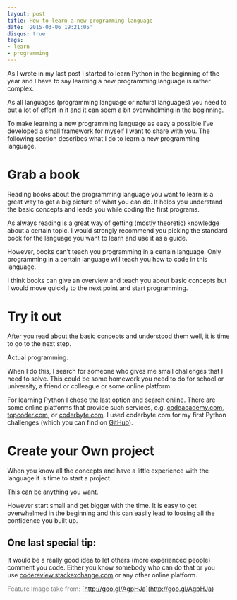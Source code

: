 ```yaml
---
layout: post
title: How to learn a new programming language
date: '2015-03-06 19:21:05'
disqus: true
tags:
- learn
- programming
---
```



As I wrote in my last post I started to learn Python in the beginning of the year and I have to say learning a new programming language is rather complex.

As all languages (programming language or natural languages) you need to put a lot of effort in it and it can seem a bit overwhelming in the beginning.

To make learning a new programming language as easy a possible I’ve developed a small framework for myself I want to share with you. The following section describes what I do to learn a new programming language.


# Grab a book

Reading books about the programming language you want to learn is a great way to get a big picture of what you can do. It helps you understand the basic concepts and leads you while coding the first programs.

As always reading is a great way of getting (mostly theoretic) knowledge about a certain topic. I would strongly recommend you picking the standard book for the language you want to learn and use it as a guide.

However, books can’t teach you programming in a certain language. Only programming in a certain language will teach you how to code in this language.

I think books can give an overview and teach you about basic concepts but I would move quickly to the next point and start programming.


# Try it out

After you read about the basic concepts and understood them well, it is time to go to the next step.

Actual programming.

When I do this, I search for someone who gives me small challenges that I need to solve. This could be some homework you need to do for school or university, a friend or colleague or some online platform.

For learning Python I chose the last option and search online. There are some online platforms that provide such services, e.g. [codeacademy.com](http://www.codecademy.com/ "Code Academy"), [topcoder.com](http://www.topcoder.com/ "TopCoder"), or [coderbyte.com](http://coderbyte.com/ "CoderByte"). I used coderbyte.com for my first Python challenges (which you can find on [GitHub](https://github.com/DevCouch/coderbyte_python "GitHub")).


# Create your Own project

When you know all the concepts and have a little experience with the language it is time to start a project.

This can be anything you want.

However start small and get bigger with the time. It is easy to get overwhelmed in the beginning and this can easily lead to loosing all the confidence you built up.


## One last special tip:

It would be a really good idea to let others (more experienced people) comment you code. Either you know somebody who can do that or you use [codereview.stackexchange.com](http://codereview.stackexchange.com/ "Code Review on StackExchange") or any other online platform.

<span style="color: #808080;">Feature Image take from: [http://goo.gl/AgpHJa](http://goo.gl/AgpHJa)</span>
